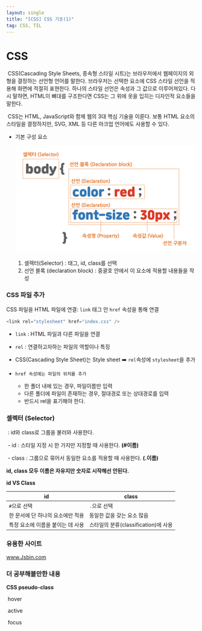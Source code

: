 ```yaml
---
layout: single
title: "[CSS] CSS 기초(1)"
tag: CSS, TIL
---
```



# CSS

​	CSS(Cascading Style Sheets, 종속형 스타일 시트)는 브라우저에서 웹페이지의 외형을 결정하는 선언형 언어를 말한다. 브라우저는 선택한 요소에 CSS 스타일 선언을 적용해 화면에 적절히 표현한다. 하나의 스타일 선언은 속성과 그 값으로 이루어져있다. 다시 말하면, HTML이 뼈대를 구조한다면 CSS는 그 위에 옷을 입히는 디자인적 요소들을 말한다. 

​	CSS는 HTML, JavaScript와 함께 웹의 3대 핵심 기술을 이룬다. 보통 HTML 요소의 스타일을 결정하지만, SVG, XML 등 다른 마크업 언어에도 사용할 수 있다. 





 - 기본 구성 요소

   ![img](06-01.%20CSS%20%E1%84%80%E1%85%B5%E1%84%8E%E1%85%A9.assets/wEjk95H8v-1603449405224.png)

   1. 셀렉터(Selector) : 태그, id, class를 선택
   2. 선언 블록 (declaration block) : 중괄호 안에서 이 요소에 적용할 내용들을 작성





### CSS 파일 추가

CSS 파일을 HTML 파일에 연결: `link` 태그 안 `href` 속성을 통해 연결

```javascript
<link rel="stylesheet" href="index.css" />
```

- `link` : HTML 파일과 다른 파일을 연결

- `rel` : 연결하고자하는 파일의 역할이나 특징

- CSS(Cascading Style Sheet)는 Style sheet ➡️ `rel`속성에 `stylesheet`을 추가

- ```
  href 속성에는 파일의 위치를 추가
  ```

  - 한 폴더 내에 있는 경우, 파일이름만 입력
  - 다른 폴더에 파일이 존재하는 경우, 절대경로 또는 상대경로를 입력
  - 반드시 rel을 표기해야 한다. 



### 셀렉터 (Selector)

​	: id와 class로 그룹을 불러와 사용한다. 



​	-  id : 스타일 지정 시 한 가지만 지정할 때 사용한다. **(#이름)** 

​	-  class : 그룹으로 묶어서 동일한 요소를 적용할 때 사용한다.  **(.이름)**



**id, class 모두 이름은 자유지만 숫자로 시작해선 안된다.**





**id VS Class**

| id                                | class                                |
| --------------------------------- | ------------------------------------ |
| `#`으로 선택                      | `.`으로 선택                         |
| 한 문서에 단 하나의 요소에만 적용 | 동일한 값을 갖는 요소 많음           |
| 특정 요소에 이름을 붙이는 데 사용 | 스타일의 분류(classification)에 사용 |





### 유용한 사이트 

www.Jsbin.com





### 더 공부해볼만한 내용



**CSS pseudo-class**

​	hover

​	active

​	focus



